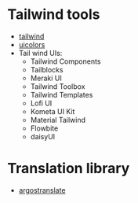 # Tailwind tools

- [tailwind](https://tailwind.ink/)
- [uicolors](https://uicolors.app/create)
- Tail wind UIs:
  - Tailwind Components
  - Tailblocks
  - Meraki UI
  - Tailwind Toolbox
  - Tailwind Templates
  - Lofi UI
  - Kometa UI Kit
  - Material Tailwind
  - Flowbite
  - daisyUI

# Translation library

- [argostranslate](https://github.com/argosopentech/argos-translate)
